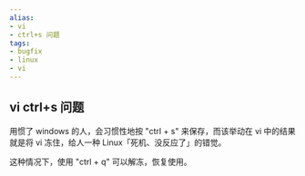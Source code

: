 ```yaml
---
alias: 
- vi 
- ctrl+s 问题
tags: 
- bugfix
- linux 
- vi 
---
```


## vi ctrl+s 问题

用惯了 windows 的人，会习惯性地按 "ctrl + s" 来保存，而该举动在 vi 中的结果就是将 vi 冻住，给人一种 Linux「死机、没反应了」的错觉。

这种情况下，使用 "ctrl + q" 可以解冻，恢复使用。

